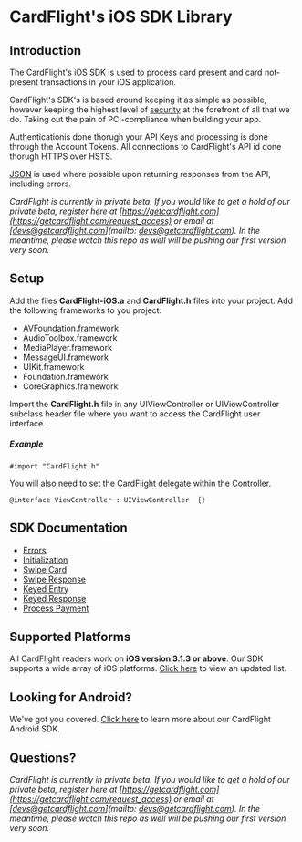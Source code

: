CardFlight's iOS SDK Library
=================


Introduction
------------

The CardFlight's iOS SDK is used to process card present and card not-present transactions in your iOS application.

CardFlight's SDK's is based around keeping it as simple as possible, however keeping the highest level of [security](https://developers.getcardflight.com/help/security) at the forefront of all that we do. Taking out the pain of PCI-compliance when building your app.

Authenticationis done thorugh your API Keys and processing is done through the Account Tokens. All connections to CardFlight's API id done thorugh HTTPS over HSTS.

[JSON](http://www.json.org) is used where possible upon returning responses from the API, including errors.


*CardFlight is currently in private beta. If you would like to get a hold of our private beta, register here at [https://getcardflight.com](https://getcardflight.com/request_access) or email at [devs@getcardflight.com](mailto: devs@getcardflight.com). In the meantime, please watch this repo as well will be pushing our first version very soon.*

Setup
----------

Add the files **CardFlight-iOS.a** and **CardFlight.h** files into your project. Add the following frameworks to you project:

- AVFoundation.framework 
- AudioToolbox.framework 
- MediaPlayer.framework 
- MessageUI.framework 
- UIKit.framework 
- Foundation.framework
- CoreGraphics.framework

Import the **CardFlight.h** file in any UIViewController or UIViewController subclass header file where you want to access the CardFlight user interface.

##### Example

```
#import "CardFlight.h"
```

You will also need to set the CardFlight delegate within the Controller.

```
@interface ViewController : UIViewController  {}
```

SDK Documentation
--------------

- [Errors](https://developers.getcardflight.com/docs/api#errors)
- [Initialization](https://developers.getcardflight.com/docs/api#initialization)
- [Swipe Card](https://developers.getcardflight.com/docs/api#swipe_card)
- [Swipe Response](https://developers.getcardflight.com/docs/api#swipe_card_response)
- [Keyed Entry](https://developers.getcardflight.com/docs/api#keyed_entry)
- [Keyed Response](https://developers.getcardflight.com/docs/api#keyed_response)
- [Process Payment](https://developers.getcardflight.com/docs/api#process_payment)


Supported Platforms
-----------------------

All CardFlight readers work on **iOS version 3.1.3 or above**. Our SDK supports a wide array of iOS platforms. [Click here](https://developers.getcardflight.com/docs/ios) to view an updated list.


Looking for Android?
-----------------

We've got you covered. [Click here](https://github.com/CardFlight/cardflight-android) to learn more about our CardFlight Android SDK. 


Questions?
--------

*CardFlight is currently in private beta. If you would like to get a hold of our private beta, register here at [https://getcardflight.com](https://getcardflight.com/request_access) or email at [devs@getcardflight.com](mailto: devs@getcardflight.com). In the meantime, please watch this repo as well will be pushing our first version very soon.*

